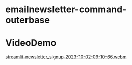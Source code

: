 # emailnewsletter-command-outerbase


# VideoDemo

[streamlit-newsletter_signup-2023-10-02-09-10-66.webm](https://github.com/bala-ceg/emailnewsletter-command-outerbase/assets/70808619/7b2fd82a-5e1c-4954-84fb-fed5705d9ccc)
